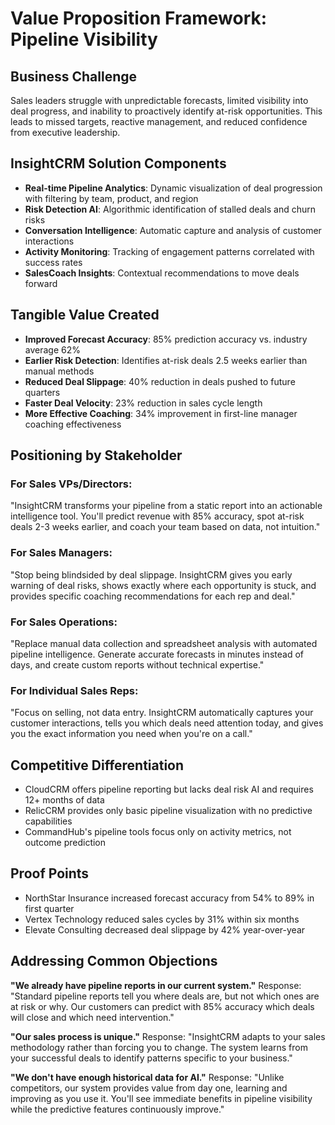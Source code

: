 # Value Proposition Framework: Pipeline Visibility

## Business Challenge
Sales leaders struggle with unpredictable forecasts, limited visibility into deal progress, and inability to proactively identify at-risk opportunities. This leads to missed targets, reactive management, and reduced confidence from executive leadership.

## InsightCRM Solution Components
- **Real-time Pipeline Analytics**: Dynamic visualization of deal progression with filtering by team, product, and region
- **Risk Detection AI**: Algorithmic identification of stalled deals and churn risks
- **Conversation Intelligence**: Automatic capture and analysis of customer interactions
- **Activity Monitoring**: Tracking of engagement patterns correlated with success rates
- **SalesCoach Insights**: Contextual recommendations to move deals forward

## Tangible Value Created
- **Improved Forecast Accuracy**: 85% prediction accuracy vs. industry average 62%
- **Earlier Risk Detection**: Identifies at-risk deals 2.5 weeks earlier than manual methods
- **Reduced Deal Slippage**: 40% reduction in deals pushed to future quarters
- **Faster Deal Velocity**: 23% reduction in sales cycle length
- **More Effective Coaching**: 34% improvement in first-line manager coaching effectiveness

## Positioning by Stakeholder

### For Sales VPs/Directors:
"InsightCRM transforms your pipeline from a static report into an actionable intelligence tool. You'll predict revenue with 85% accuracy, spot at-risk deals 2-3 weeks earlier, and coach your team based on data, not intuition."

### For Sales Managers:
"Stop being blindsided by deal slippage. InsightCRM gives you early warning of deal risks, shows exactly where each opportunity is stuck, and provides specific coaching recommendations for each rep and deal."

### For Sales Operations:
"Replace manual data collection and spreadsheet analysis with automated pipeline intelligence. Generate accurate forecasts in minutes instead of days, and create custom reports without technical expertise."

### For Individual Sales Reps:
"Focus on selling, not data entry. InsightCRM automatically captures your customer interactions, tells you which deals need attention today, and gives you the exact information you need when you're on a call."

## Competitive Differentiation
- CloudCRM offers pipeline reporting but lacks deal risk AI and requires 12+ months of data
- RelicCRM provides only basic pipeline visualization with no predictive capabilities
- CommandHub's pipeline tools focus only on activity metrics, not outcome prediction

## Proof Points
- NorthStar Insurance increased forecast accuracy from 54% to 89% in first quarter
- Vertex Technology reduced sales cycles by 31% within six months
- Elevate Consulting decreased deal slippage by 42% year-over-year

## Addressing Common Objections

**"We already have pipeline reports in our current system."**
Response: "Standard pipeline reports tell you where deals are, but not which ones are at risk or why. Our customers can predict with 85% accuracy which deals will close and which need intervention."

**"Our sales process is unique."**
Response: "InsightCRM adapts to your sales methodology rather than forcing you to change. The system learns from your successful deals to identify patterns specific to your business."

**"We don't have enough historical data for AI."**
Response: "Unlike competitors, our system provides value from day one, learning and improving as you use it. You'll see immediate benefits in pipeline visibility while the predictive features continuously improve."

